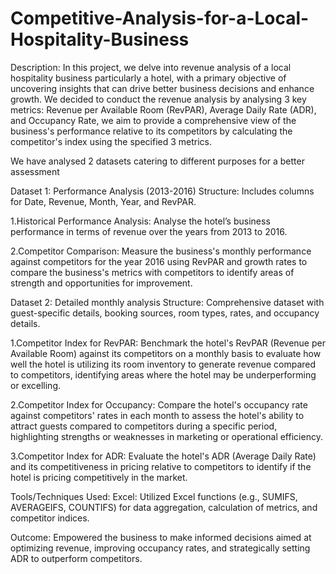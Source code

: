 # Competitive-Analysis-for-a-Local-Hospitality-Business

Description: In this project, we delve into revenue analysis of a local hospitality business particularly a hotel, with a primary objective of uncovering insights that can drive better business decisions and enhance growth. We decided to conduct the revenue analysis by analysing 3 key metrics: Revenue per Available Room (RevPAR), Average Daily Rate (ADR), and Occupancy Rate, we aim to provide a comprehensive view of the business's performance relative to its competitors by calculating the competitor's index using the specified 3 metrics. 

We have analysed 2 datasets catering to different purposes for a better assessment 

Dataset 1: Performance Analysis (2013-2016)
Structure: Includes columns for Date, Revenue, Month, Year, and RevPAR.

1.Historical Performance Analysis: Analyse the hotel’s business performance in terms of revenue over the years from 2013 to 2016.

2.Competitor Comparison: Measure the business's monthly performance against competitors for the year 2016 using RevPAR and growth rates to compare the business's metrics with competitors to identify areas of strength and opportunities for improvement.

Dataset 2: Detailed monthly analysis 
Structure: Comprehensive dataset with guest-specific details, booking sources, room types, rates, and occupancy details.

1.Competitor Index for RevPAR: Benchmark the hotel's RevPAR (Revenue per Available Room) against its competitors on a monthly basis to evaluate how well the hotel is utilizing its room inventory to generate revenue compared to competitors, identifying areas where the hotel may be underperforming or excelling.

2.Competitor Index for Occupancy: Compare the hotel's occupancy rate against competitors' rates in each month to assess the hotel's ability to attract guests compared to competitors during a specific period, highlighting strengths or weaknesses in marketing or operational efficiency.

3.Competitor Index for ADR: Evaluate the hotel's ADR (Average Daily Rate) and its competitiveness in pricing relative to competitors to identify if the hotel is pricing competitively in the market.

Tools/Techniques Used:
Excel: Utilized Excel functions (e.g., SUMIFS, AVERAGEIFS, COUNTIFS) for data aggregation, calculation of metrics, and competitor indices.

Outcome: Empowered the business to make informed decisions aimed at optimizing revenue, improving occupancy rates, and strategically setting ADR to outperform competitors.
